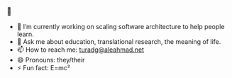 ### 👋

- 🔭 I’m currently working on scaling software architecture to help people learn.
- 💬 Ask me about education, translational research, the meaning of life.
- 📫 How to reach me: turadg@aleahmad.net
- 😄 Pronouns: they/their
- ⚡ Fun fact: E=mc²
